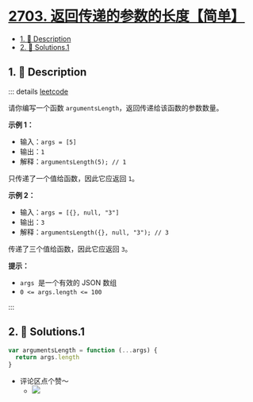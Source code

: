 # [2703. 返回传递的参数的长度【简单】](https://github.com/Tdahuyou/TNotes.leetcode/tree/main/notes/2703.%20%E8%BF%94%E5%9B%9E%E4%BC%A0%E9%80%92%E7%9A%84%E5%8F%82%E6%95%B0%E7%9A%84%E9%95%BF%E5%BA%A6%E3%80%90%E7%AE%80%E5%8D%95%E3%80%91)

<!-- region:toc -->

- [1. 📝 Description](#1--description)
- [2. 🎯 Solutions.1](#2--solutions1)

<!-- endregion:toc -->

## 1. 📝 Description

::: details [leetcode](https://leetcode.cn/problems/return-length-of-arguments-passed)

请你编写一个函数 `argumentsLength`，返回传递给该函数的参数数量。

**示例 1：**

- 输入：`args = [5]`
- 输出：`1`
- 解释：`argumentsLength(5); // 1`

只传递了一个值给函数，因此它应返回 `1`。

**示例 2：**

- 输入：`args = [{}, null, "3"]`
- 输出：`3`
- 解释：`argumentsLength({}, null, "3"); // 3`

传递了三个值给函数，因此它应返回 `3`。

**提示：**

- `args`  是一个有效的 JSON 数组
- `0 <= args.length <= 100`

:::

## 2. 🎯 Solutions.1

```javascript
var argumentsLength = function (...args) {
  return args.length
}
```

- 评论区点个赞～
  - ![](https://cdn.jsdelivr.net/gh/Tdahuyou/imgs@main/2024-09-26-22-26-49.png)
